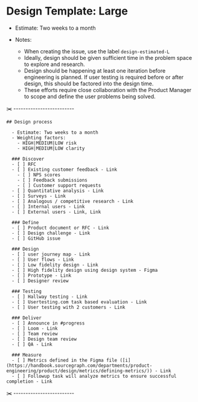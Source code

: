 # Design Template: Large

- Estimate: Two weeks to a month
- Notes:

  - When creating the issue, use the label `design-estimated-L`
  - Ideally, design should be given sufficient time in the problem space to explore and research.
  - Design should be happening at least one iteration before engineering is planned. If user testing is required before or after design, this should be factored into the design time.
  - These efforts require close collaboration with the Product Manager to scope and define the user problems being solved.

✂️ -------------------------

```markdown:
## Design process

  - Estimate: Two weeks to a month
  - Weighting factors:
    - HIGH|MEDIUM|LOW risk
    - HIGH|MEDIUM|LOW clarity

  ### Discover
  - [ ] RFC
  - [ ] Existing customer feedback - Link
    - [ ] NPS scores
    - [ ] Feedback submissions
    - [ ] Customer support requests
  - [ ] Quantitative analysis - Link
  - [ ] Surveys - Link
  - [ ] Analogous / competitive research - Link
  - [ ] Internal users - Link
  - [ ] External users - Link, Link

  ### Define
  - [ ] Product document or RFC - Link
  - [ ] Design challenge - Link
  - [ ] GitHub issue

  ### Design
  - [ ] user journey map - Link
  - [ ] User flows - Link
  - [ ] Low fidelity design - Link
  - [ ] High fidelity design using design system - Figma
  - [ ] Prototype - Link
  - [ ] Designer review

  ### Testing
  - [ ] Hallway testing - Link
  - [ ] Usertesting.com task based evaluation - Link
  - [ ] User testing with 2 customers - Link

  ### Deliver
  - [ ] Announce in #progress
  - [ ] Loom - Link
  - [ ] Team review
  - [ ] Design team review
  - [ ] QA - Link

  ### Measure
  - [ ] Metrics defined in the Figma file ([i](https://handbook.sourcegraph.com/departments/product-engineering/product/design/metrics/defining-metrics/)) - Link
  - [ ] Followup task will analyze metrics to ensure successful completion - Link
```

✂️ -------------------------
